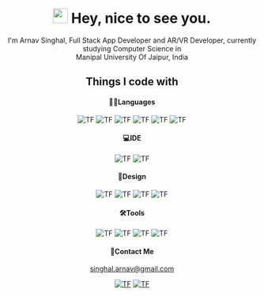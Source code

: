 <h1 align='center'><img src="https://emojis.slackmojis.com/emojis/images/1531849430/4246/blob-sunglasses.gif?1531849430" width="30"/> Hey, nice to see you.</h1>

<p align='center'> I'm Arnav Singhal, Full Stack App Developer and AR/VR Developer, currently studying Computer Science in <br> Manipal University Of Jaipur, India </p>

<h2 align='center'> Things I code with </h2>

<h4 align='center'><strong>👨‍💻Languages</strong></h4>
<p align='center'>
<img alt="TF" src="https://img.shields.io/badge/Swift-E34F26?style=for-the-badge&logo=Swift&logoColor=white"/>
<img alt="TF" src="https://img.shields.io/badge/Python-3671A0?style=for-the-badge&logo=python&logoColor=white"/> 
<img alt="TF" src="https://img.shields.io/badge/C-00599C?style=for-the-badge&logo=c&logoColor=white"/>
<img alt="TF" src="https://img.shields.io/badge/HTML5-E96328?style=for-the-badge&logo=html5&logoColor=white"/>
<img alt="TF" src="https://img.shields.io/badge/CSS3-264BDC?style=for-the-badge&logo=css3&logoColor=white"/>
<img alt="TF" src="https://img.shields.io/badge/JavaScript-F7DF1E?style=for-the-badge&logo=javascript&logoColor=black">
</p>

<h4 align='center'><strong>💻IDE</strong></h4>
<p align='center'>
<img alt="TF" src="https://img.shields.io/badge/Xcode-007ACC?style=for-the-badge&logo=Xcode&logoColor=white"/> 
<img alt="TF" src="https://img.shields.io/badge/Visual_Studio_Code-1F9CF0?style=for-the-badge&logo=visual%20studio%20code&logoColor=white"/> 
</p>

<h4 align='center'><strong>🎨Design</strong></h4>
<p align='center'>
<img alt="TF" src="https://img.shields.io/badge/Figma-F24E1E?style=for-the-badge&logo=figma&logoColor=white"/> 
<img alt="TF" src="https://img.shields.io/badge/Pixelmator%20Pro-FA9B11?style=for-the-badge"/>
<img alt="TF" src="https://img.shields.io/badge/Final%20Cut%20Pro-EBE53A?style=for-the-badge"/> 
<img alt="TF" src="https://img.shields.io/badge/Adobe%20after%20affects-CF96FD?style=for-the-badge&logo=Adobe%20after%20effects&logoColor=393665"/> 
</p>

<h4 align='center'><strong>🛠Tools</strong></h4>
<p  align='center'>
<img alt="TF" src="https://img.shields.io/badge/macos-000000?style=for-the-badge&logo=macos&logoColor=white"/> 
<img alt="TF" src="https://img.shields.io/badge/iOS-000000?style=for-the-badge&logo=ios&logoColor=white"/>
<img alt="TF" src="https://img.shields.io/badge/postman-FF6C37?style=for-the-badge&logo=postman&logoColor=white"/> 
<img alt="TF" src="https://img.shields.io/badge/github-000000?style=for-the-badge&logo=github&logoColor=white"/> 
</p>

<h4 align='center'><strong>🤙Contact Me</strong></h4>
<p align="center"> <a href="https://mailxto.com/rl812g"> singhal.arnav@gmail.com </a> </p>
<p align='center'>
<a href="https://www.linkedin.com/in/arnav-singhal-64576b226/">
    <img alt="TF" src="https://img.shields.io/badge/LinkedIn-0077B5?style=for-the-badge&logo=linkedin&logoColor=white"/></a>
<a href="https://www.instagram.com/arnav.arw/">
    <img alt="TF" src="https://img.shields.io/badge/instagram-E4405F?style=for-the-badge&logo=instagram&logoColor=white"/></a>
</p>
